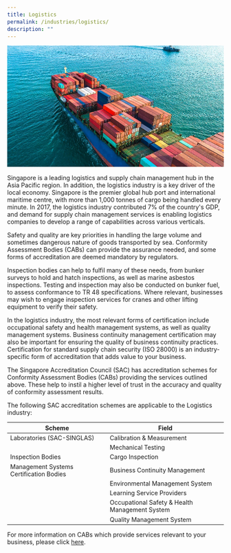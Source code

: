 ```yaml
---
title: Logistics
permalink: /industries/logistics/
description: ""
---
```

![Logistics](/images/industries/logistics.jpg)

Singapore is a leading logistics and supply chain management hub in the Asia Pacific region. In addition, the logistics industry is a key driver of the local economy. Singapore is the premier global hub port and international maritime centre, with more than 1,000 tonnes of cargo being handled every minute. In 2017, the logistics industry contributed 7% of the country's GDP, and demand for supply chain management services is enabling logistics companies to develop a range of capabilities across various verticals.

Safety and quality are key priorities in handling the large volume and sometimes dangerous nature of goods transported by sea. Conformity Assessment Bodies (CABs) can provide the assurance needed, and some forms of accreditation are deemed mandatory by regulators.

Inspection bodies can help to fulfil many of these needs, from bunker surveys to hold and hatch inspections, as well as marine asbestos inspections. Testing and inspection may also be conducted on bunker fuel, to assess conformance to TR 48 specifications. Where relevant, businesses may wish to engage inspection services for cranes and other lifting equipment to verify their safety.

In the logistics industry, the most relevant forms of certification include occupational safety and health management systems, as well as quality management systems. Business continuity management certification may also be important for ensuring the quality of business continuity practices. Certification for standard supply chain security (ISO 28000) is an industry-specific form of accreditation that adds value to your business.

The Singapore Accreditation Council (SAC) has accreditation schemes for Conformity Assessment Bodies (CABs) providing the services outlined above. These help to instil a higher level of trust in the accuracy and quality of conformity assessment results.

The following SAC accreditation schemes are applicable to the Logistics industry:
<table>
<thead>
  <tr>
    <th>Scheme</th>
    <th>Field</th>
  </tr>
</thead>
<tbody>
  <tr>
    <td>Laboratories (SAC-SINGLAS)</td>
    <td>Calibration &amp; Measurement</td>
  </tr>
  <tr>
    <td> </td>
    <td>Mechanical Testing</td>
  </tr>
  <tr>
    <td>Inspection Bodies</td>
    <td>Cargo Inspection</td>
  </tr>
  <tr>
    <td>Management Systems Certification Bodies</td>
    <td>Business Continuity Management</td>
  </tr>
  <tr>
    <td> </td>
    <td>Environmental Management System</td>
  </tr>
  <tr>
    <td> </td>
    <td>Learning Service Providers</td>
  </tr>
  <tr>
    <td> </td>
    <td>Occupational Safety &amp; Health Management System</td>
  </tr>
  <tr>
    <td> </td>
    <td>Quality Management System</td>
  </tr>
</tbody>
</table>


For more information on CABs which provide services relevant to your business, please click [here](services/accreditation-services).